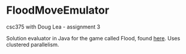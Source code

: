 # FloodMoveEmulator
csc375 with Doug Lea - assignment 3

Solution evaluator in Java for the game called Flood, found [here](https://www.chiark.greenend.org.uk/~sgtatham/puzzles/js/flood.html).
Uses clustered parallelism.
